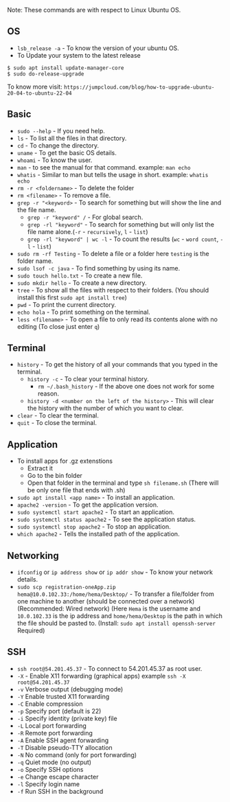 Note: These commands are with respect to Linux Ubuntu OS.
## OS
* `lsb_release -a` - To know the version of your ubuntu OS.
* To Update your system to the latest release
```
$ sudo apt install update-manager-core
$ sudo do-release-upgrade
```
To know more visit: `https://jumpcloud.com/blog/how-to-upgrade-ubuntu-20-04-to-ubuntu-22-04`

## Basic
* `sudo --help` - If you need help.
* `ls` - To list all the files in that directory.
* `cd` - To change the directory.
* `uname` - To get the basic OS details.
* `whoami` - To know the user.
* `man` - to see the manual for that command. example: `man echo`
* `whatis` - Similar to man but tells the usage in short. example: `whatis echo`
* `rm -r <foldername>` - To delete the folder
* `rm <filename>` - To remove a file.
* `grep -r "<keyword>` - To search for something but will show the line and the file name.
  * `grep -r "keyword" /` - For global search.
  * `grep -rl "keyword"` - To search for something but will only list the file name alone.(`-r` - `recursively`, `l` - `list`)
  * `grep -rl "keyword" | wc -l` - To count the results (`wc` - `word count`, `-l` - `list`)
* `sudo rm -rf Testing` - To delete a file or a folder here `testing` is the folder name.
* `sudo lsof -c java` - To find something by using its name.
* `sudo touch hello.txt` - To create a new file.
* `sudo mkdir hello` - To create a new directory.
* `tree` - To show all the files with respect to their folders. (You should install this first `sudo apt install tree`)
* `pwd` - To print the current directory.
* `echo hola` - To print something on the terminal.
* `less <filename>` - To open a file to only read its contents alone with no editing (To close just enter `q`)
## Terminal
* `history` - To get the history of all your commands that you typed in the terminal.
   * `history -c` - To clear your terminal history.
      * `rm ~/.bash_history` - If the above one does not work for some reason.
   * `history -d <number on the left of the history>` - This will clear the history with the number of which you want to clear.
* `clear` - To clear the terminal.
* `quit` - To close the terminal.

## Application
* To install apps for .gz extenstions
    * Extract it
    * Go to the bin folder
    * Open that folder in the terminal and type `sh filename.sh` (There will be only one file that ends with .sh)
* `sudo apt install <app name>` - To install an application.
* `apache2 -version` - To get the application version.
* `sudo systemctl start apache2` - To start an application.
* `sudo systemctl status apache2` - To see the application status.
* `sudo systemctl stop apache2` - To stop an application.
* `which apache2` - Tells the installed path of the application.

## Networking
* `ifconfig` or `ip address show` or `ip addr show` - To know your network details.
* `sudo scp registration-oneApp.zip hema@10.0.102.33:/home/hema/Desktop/` - To transfer a file/folder from one machine to another (should be connected over a network)(Recommended: Wired network) (Here `Hema` is the username and `10.0.102.33` is the ip address and `home/hema/Desktop` is the path in which the file should be pasted to. (Install: `sudo apt install openssh-server` Required)

## SSH
* `ssh root@54.201.45.37` - To connect to 54.201.45.37 as root user.
 * `-X` - Enable X11 forwarding (graphical apps) example `ssh -X root@54.201.45.37`
 * `-v`	Verbose output (debugging mode)
 * `-Y`	Enable trusted X11 forwarding
 * `-C`	Enable compression
 * `-p`	Specify port (default is 22)
 * `-i`	Specify identity (private key) file
 * `-L`	Local port forwarding
 * `-R`	Remote port forwarding
 * `-A`	Enable SSH agent forwarding
 * `-T`	Disable pseudo-TTY allocation
 * `-N`	No command (only for port forwarding)
 * `-q`	Quiet mode (no output)
 * `-o`	Specify SSH options
 * `-e`	Change escape character
 * `-l`	Specify login name
 * `-f`	Run SSH in the background
